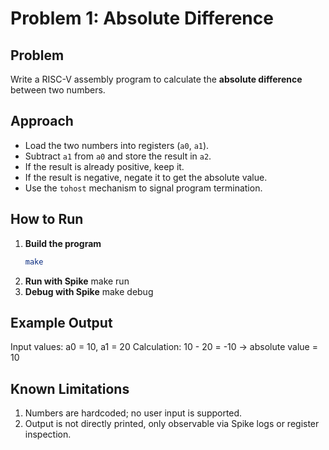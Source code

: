 # Problem 1: Absolute Difference  

## Problem  
Write a RISC-V assembly program to calculate the **absolute difference** between two numbers.  

## Approach  
- Load the two numbers into registers (`a0`, `a1`).  
- Subtract `a1` from `a0` and store the result in `a2`.  
- If the result is already positive, keep it.  
- If the result is negative, negate it to get the absolute value.  
- Use the `tohost` mechanism to signal program termination.  

## How to Run  
1. **Build the program**  
   ```bash
   make
2. **Run with Spike**
    make run
3. **Debug with Spike**
    make debug

## Example Output 
Input values: a0 = 10, a1 = 20
Calculation: 10 - 20 = -10 → absolute value = 10

## Known Limitations
1. Numbers are hardcoded; no user input is supported.
2. Output is not directly printed, only observable via Spike logs or register inspection.

